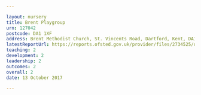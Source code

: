 ```yaml
---

layout: nursery
title: Brent Playgroup
urn: 127042
postcode: DA1 1XF
address: Brent Methodist Church, St. Vincents Road, Dartford, Kent, DA1 1XF
latestReportUrl: https://reports.ofsted.gov.uk/provider/files/2734525/urn/127042.pdf
teaching: 2
development: 2
leadership: 2
outcomes: 2
overall: 2
date: 13 October 2017

---
```

